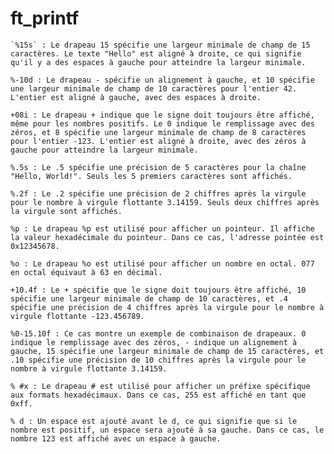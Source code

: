 # ft_printf

    `%15s` : Le drapeau 15 spécifie une largeur minimale de champ de 15 caractères. Le texte "Hello" est aligné à droite, ce qui signifie qu'il y a des espaces à gauche pour atteindre la largeur minimale.

    %-10d : Le drapeau - spécifie un alignement à gauche, et 10 spécifie une largeur minimale de champ de 10 caractères pour l'entier 42. L'entier est aligné à gauche, avec des espaces à droite.

    +08i : Le drapeau + indique que le signe doit toujours être affiché, même pour les nombres positifs. Le 0 indique le remplissage avec des zéros, et 8 spécifie une largeur minimale de champ de 8 caractères pour l'entier -123. L'entier est aligné à droite, avec des zéros à gauche pour atteindre la largeur minimale.

    %.5s : Le .5 spécifie une précision de 5 caractères pour la chaîne "Hello, World!". Seuls les 5 premiers caractères sont affichés.

    %.2f : Le .2 spécifie une précision de 2 chiffres après la virgule pour le nombre à virgule flottante 3.14159. Seuls deux chiffres après la virgule sont affichés.

    %p : Le drapeau %p est utilisé pour afficher un pointeur. Il affiche la valeur hexadécimale du pointeur. Dans ce cas, l'adresse pointée est 0x12345678.

    %o : Le drapeau %o est utilisé pour afficher un nombre en octal. 077 en octal équivaut à 63 en décimal.

    +10.4f : Le + spécifie que le signe doit toujours être affiché, 10 spécifie une largeur minimale de champ de 10 caractères, et .4 spécifie une précision de 4 chiffres après la virgule pour le nombre à virgule flottante -123.456789.

    %0-15.10f : Ce cas montre un exemple de combinaison de drapeaux. 0 indique le remplissage avec des zéros, - indique un alignement à gauche, 15 spécifie une largeur minimale de champ de 15 caractères, et .10 spécifie une précision de 10 chiffres après la virgule pour le nombre à virgule flottante 3.14159.

    % #x : Le drapeau # est utilisé pour afficher un préfixe spécifique aux formats hexadécimaux. Dans ce cas, 255 est affiché en tant que 0xff.

    % d : Un espace est ajouté avant le d, ce qui signifie que si le nombre est positif, un espace sera ajouté à sa gauche. Dans ce cas, le nombre 123 est affiché avec un espace à gauche.
